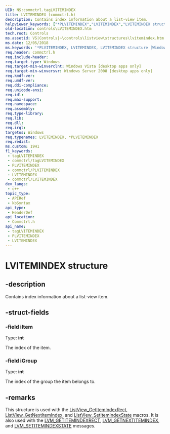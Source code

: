 ```yaml
---
UID: NS:commctrl.tagLVITEMINDEX
title: LVITEMINDEX (commctrl.h)
description: Contains index information about a list-view item.
helpviewer_keywords: ["*PLVITEMINDEX","LVITEMINDEX","LVITEMINDEX structure [Windows Controls]","PLVITEMINDEX","PLVITEMINDEX structure pointer [Windows Controls]","_shell_LVITEMINDEX","_shell_LVITEMINDEX_cpp","commctrl/LVITEMINDEX","commctrl/PLVITEMINDEX","controls.LVITEMINDEX","controls._shell_LVITEMINDEX"]
old-location: controls\LVITEMINDEX.htm
tech.root: Controls
ms.assetid: VS|Controls|~\controls\listview\structures\lvitemindex.htm
ms.date: 12/05/2018
ms.keywords: '*PLVITEMINDEX, LVITEMINDEX, LVITEMINDEX structure [Windows Controls], PLVITEMINDEX, PLVITEMINDEX structure pointer [Windows Controls], _shell_LVITEMINDEX, _shell_LVITEMINDEX_cpp, commctrl/LVITEMINDEX, commctrl/PLVITEMINDEX, controls.LVITEMINDEX, controls._shell_LVITEMINDEX'
req.header: commctrl.h
req.include-header: 
req.target-type: Windows
req.target-min-winverclnt: Windows Vista [desktop apps only]
req.target-min-winversvr: Windows Server 2008 [desktop apps only]
req.kmdf-ver: 
req.umdf-ver: 
req.ddi-compliance: 
req.unicode-ansi: 
req.idl: 
req.max-support: 
req.namespace: 
req.assembly: 
req.type-library: 
req.lib: 
req.dll: 
req.irql: 
targetos: Windows
req.typenames: LVITEMINDEX, *PLVITEMINDEX
req.redist: 
ms.custom: 19H1
f1_keywords:
 - tagLVITEMINDEX
 - commctrl/tagLVITEMINDEX
 - PLVITEMINDEX
 - commctrl/PLVITEMINDEX
 - LVITEMINDEX
 - commctrl/LVITEMINDEX
dev_langs:
 - c++
topic_type:
 - APIRef
 - kbSyntax
api_type:
 - HeaderDef
api_location:
 - Commctrl.h
api_name:
 - tagLVITEMINDEX
 - PLVITEMINDEX
 - LVITEMINDEX
---
```


# LVITEMINDEX structure


## -description

Contains index information about a list-view item.

## -struct-fields

### -field iItem

Type: <b>int</b>

The index of the item.

### -field iGroup

Type: <b>int</b>

The index of the group the item belongs to.

## -remarks

This structure is used with the <a href="/windows/desktop/api/commctrl/nf-commctrl-listview_getitemindexrect">ListView_GetItemIndexRect</a>, <a href="/windows/desktop/api/commctrl/nf-commctrl-listview_getnextitemindex">ListView_GetNextItemIndex</a>, and <a href="/windows/desktop/api/commctrl/nf-commctrl-listview_setitemindexstate">ListView_SetItemIndexState</a> macros. It is also used with the <a href="/windows/desktop/Controls/lvm-getitemindexrect">LVM_GETITEMINDEXRECT</a>, <a href="/windows/desktop/controls/lvm-getnextitemindex">LVM_GETNEXTITEMINDEX</a>, and <a href="/windows/desktop/Controls/lvm-setitemindexstate">LVM_SETITEMINDEXSTATE</a> messages.

